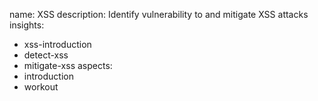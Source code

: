 name: XSS
description: Identify vulnerability to and mitigate XSS attacks
insights:
  - xss-introduction
  - detect-xss
  - mitigate-xss
aspects:
  - introduction
  - workout
